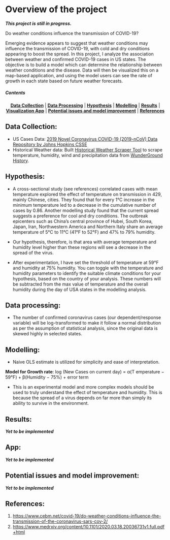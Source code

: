 # Overview of the project

***This project is still in progress.***

Do weather conditions influence the transmission of COVID-19?

Emerging evidence appears to suggest that weather conditions may influence the transmission of COVID-19, with cold and dry conditions appearing to boost the spread. In this project, I analyze the association between weather and confirmed COVID-19 cases in US states. The objective is to build a model which can determine the relationship between weather conditions and the disease. Data will then be visualized this on a map-based application, and using the model users can see the rate of growth in each state based on future weather forecasts.

##### Contents  
<p align="center">
<b><a href="#data-collection">Data Collection</a></b>
|
<b><a href="#data-processing">Data Processing</a></b>
|
<b><a href="#hypothesis">Hypothesis</a></b>
|
<b><a href="#modelling">Modelling</a></b>
|
<b><a href="#results">Results</a></b>
|
<b><a href="#app">Visualization App</a></b>
|
<b><a href="#potential-issues-and-model-improvement">Potential issues and model improvement</a></b>
|
<b><a href="#references">References</a></b>
</p>


<a name = "data_collection"/>

## Data Collection: 

- US Cases Data: [2019 Novel Coronavirus COVID-19 (2019-nCoV) Data Repository by Johns Hopkins CSSE](https://github.com/CSSEGISandData/COVID-19)
- Historical Weather data: Built [Historical Weather Scraper Tool](https://github.com/vsanka14/historical-weather-scraper.git) to scrape temperature, humidity, wind and precipitation data from [WunderGround History](https://www.wunderground.com/history). 

## Hypothesis: 

- A cross-sectional study (see references) correlated cases with mean temperature explored the effect of temperature on transmission in 429, mainly Chinese, cities. They found that for every 1℃ increase in the minimum temperature led to a decrease in the cumulative number of cases by 0.86. Another modelling study found that the current spread suggests a preference for cool and dry conditions. The outbreak epicenters such as China’s central province of Hubei, South Korea, Japan, Iran, Northwestern America and Northern Italy share an average temperature of 5°C to 11°C (41°F to 52°F) and 47% to 79% humidity.

- Our hypothesis, therefore, is that area with average temperature and humidity level higher than these regions will see a decrease in the spread of the virus. 

- After experimentation, I have set the threshold of temperature at 59°F and humidity at 75% humidity. You can toggle with the temperature and humidity parameters to identify the suitable climate conditions for your hypothesis, based on the country of your analysis. These numbers will be subtracted from the max value of temperature and the overall humidity during the day of USA states in the modelling analysis.


## Data processing: 

- The number of confirmed coronavirus cases (our dependent/response variable) will be log-transformed to make it follow a normal distribution as per the assumption of statistical analysis, since the original data is skewed highly in selected states. 

## Modelling: 

- Naive OLS estimate is utilized for simplicity and ease of interpretation.

**Model for Growth rate**: log (New Cases on current day) = α(T emperature − 59°F) + β(Humidity − 75%) + error term

- This is an experimental model and more complex models should be used to truly understand the effect of temperature and humidity. This is because the spread of a virus depends on far more than simply its ability to survive in the environment. 

## Results: 

***Yet to be implemented***

## App: 

***Yet to be implemented***


## Potential issues and model improvement: 
***Yet to be implemented***

## References: 

1. https://www.cebm.net/covid-19/do-weather-conditions-influence-the-transmission-of-the-coronavirus-sars-cov-2/ 
2. https://www.medrxiv.org/content/10.1101/2020.03.18.20036731v1.full.pdf+html
